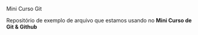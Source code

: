 Mini Curso Git

Repositório de exemplo de arquivo que estamos usando no **Mini Curso de Git & Github**

